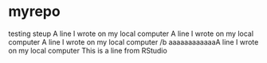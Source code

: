 # myrepo
testing steup 
A line I wrote on my local computer
A line I wrote on my local computer
A line I wrote on my local computer
/b  aaaaaaaaaaaaA line I wrote on my local computer
This is a line from RStudio